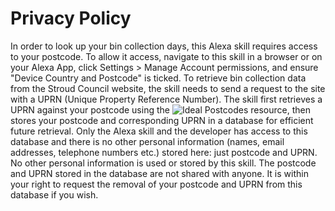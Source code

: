 # Privacy Policy
In order to look up your bin collection days, this Alexa skill requires access to your postcode. 
To allow it access, navigate to this skill in a browser or on your Alexa App, click Settings > Manage Account permissions, and ensure "Device Country and Postcode" is ticked.
To retrieve bin collection data from the Stroud Council website, the skill needs to send a request to the site with a UPRN (Unique Property Reference Number). The skill first retrieves a UPRN against your postcode using the ![Ideal Postcodes](https://ideal-postcodes.co.uk/) resource, then stores your postcode and corresponding UPRN in a database for efficient future retrieval. Only the Alexa skill and the developer has access to this database and there is no other personal information (names, email addresses, telephone numbers etc.) stored here: just postcode and UPRN.
No other personal information is used or stored by this skill.
The postcode and UPRN stored in the database are not shared with anyone.
It is within your right to request the removal of your postcode and UPRN from this database if you wish.
